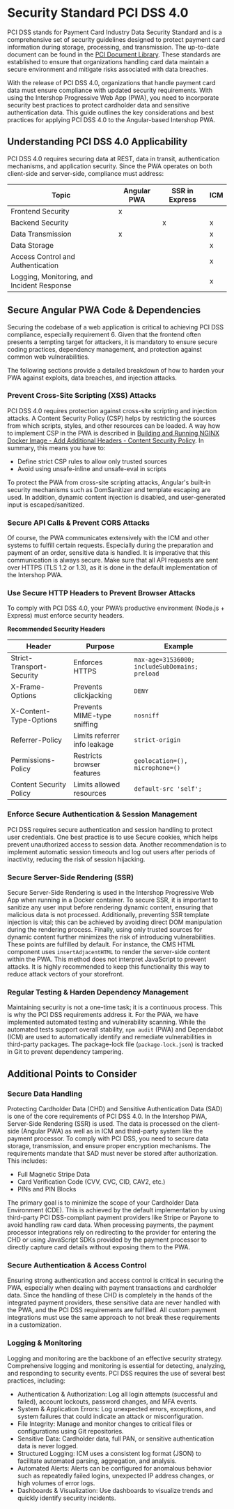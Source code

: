 <!--
kb_guide
kb_pwa
kb_everyone
kb_sync_latest_only
-->

# Security Standard PCI DSS 4.0

PCI DSS stands for Payment Card Industry Data Security Standard and is a comprehensive set of security guidelines designed to protect payment card information during storage, processing, and transmission.
The up-to-date document can be found in the [PCI Document Library](https://www.pcisecuritystandards.org/document_library/?category=pcidss).
These standards are established to ensure that organizations handling card data maintain a secure environment and mitigate risks associated with data breaches.

With the release of PCI DSS 4.0, organizations that handle payment card data must ensure compliance with updated security requirements.
With using the Intershop Progressive Web App (PWA), you need to incorporate security best practices to protect cardholder data and sensitive authentication data.
This guide outlines the key considerations and best practices for applying PCI DSS 4.0 to the Angular-based Intershop PWA.

## Understanding PCI DSS 4.0 Applicability

PCI DSS 4.0 requires securing data at REST, data in transit, authentication mechanisms, and application security.
Since the PWA operates on both client-side and server-side, compliance must address:

| Topic                                      | Angular PWA | SSR in Express | ICM |
| ------------------------------------------ | ----------- | -------------- | --- |
| Frontend Security                          | x           |                |     |
| Backend Security                           |             | x              | x   |
| Data Transmission                          | x           |                | x   |
| Data Storage                               |             |                | x   |
| Access Control and Authentication          |             |                | x   |
| Logging, Monitoring, and Incident Response |             |                | x   |

## Secure Angular PWA Code & Dependencies

Securing the codebase of a web application is critical to achieving PCI DSS compliance, especially requirement 6.
Given that the frontend often presents a tempting target for attackers, it is mandatory to ensure secure coding practices, dependency management, and protection against common web vulnerabilities.

The following sections provide a detailed breakdown of how to harden your PWA against exploits, data breaches, and injection attacks.

### Prevent Cross-Site Scripting (XSS) Attacks

PCI DSS 4.0 requires protection against cross-site scripting and injection attacks.
A Content Security Policy (CSP) helps by restricting the sources from which scripts, styles, and other resources can be loaded.
A way how to implement CSP in the PWA is described in [Building and Running NGINX Docker Image - Add Additional Headers - Content Security Policy](nginx-startup.md#content-security-policy).
In summary, this means you have to:

- Define strict CSP rules to allow only trusted sources
- Avoid using unsafe-inline and unsafe-eval in scripts

To protect the PWA from cross-site scripting attacks, Angular's built-in security mechanisms such as DomSanitizer and template escaping are used.
In addition, dynamic content injection is disabled, and user-generated input is escaped/sanitized.

### Secure API Calls & Prevent CORS Attacks

Of course, the PWA communicates extensively with the ICM and other systems to fulfill certain requests.
Especially during the preparation and payment of an order, sensitive data is handled.
It is imperative that this communication is always secure.
Make sure that all API requests are sent over HTTPS (TLS 1.2 or 1.3), as it is done in the default implementation of the Intershop PWA.

### Use Secure HTTP Headers to Prevent Browser Attacks

To comply with PCI DSS 4.0, your PWA’s productive environment (Node.js + Express) must enforce security headers.

__Recommended Security Headers__

| Header                    | Purpose                      | Example                                        |
| ------------------------- | ---------------------------- | ---------------------------------------------- |
| Strict-Transport-Security | Enforces HTTPS               | `max-age=31536000; includeSubDomains; preload` |
| X-Frame-Options           | Prevents clickjacking        | `DENY`                                         |
| X-Content-Type-Options    | Prevents MIME-type sniffing  | `nosniff`                                      |
| Referrer-Policy           | Limits referrer info leakage | `strict-origin`                                |
| Permissions-Policy        | Restricts browser features   | `geolocation=(), microphone=()`                |
| Content Security Policy   | Limits allowed resources     | `default-src 'self';`                          |

### Enforce Secure Authentication & Session Management

PCI DSS requires secure authentication and session handling to protect user credentials.
One best practice is to use Secure cookies, which helps prevent unauthorized access to session data.
Another recommendation is to implement automatic session timeouts and log out users after periods of inactivity, reducing the risk of session hijacking.

### Secure Server-Side Rendering (SSR)

Secure Server-Side Rendering is used in the Intershop Progressive Web App when running in a Docker container.
To secure SSR, it is important to sanitize any user input before rendering dynamic content, ensuring that malicious data is not processed.
Additionally, preventing SSR template injection is vital; this can be achieved by avoiding direct DOM manipulation during the rendering process.
Finally, using only trusted sources for dynamic content further minimizes the risk of introducing vulnerabilities.
These points are fulfilled by default.
For instance, the CMS HTML component uses `insertAdjacentHTML` to render the server-side content within the PWA.
This method does not interpret JavaScript to prevent attacks.
It is highly recommended to keep this functionality this way to reduce attack vectors of your storefront.

### Regular Testing & Harden Dependency Management

Maintaining security is not a one-time task; it is a continuous process.
This is why the PCI DSS requirements address it.
For the PWA, we have implemented automated testing and vulnerability scanning.
While the automated tests support overall stability, `npm audit` (PWA) and Dependabot (ICM) are used to automatically identify and remediate vulnerabilities in third-party packages.
The package-lock file (`package-lock.json`) is tracked in Git to prevent dependency tampering.

## Additional Points to Consider

### Secure Data Handling

Protecting Cardholder Data (CHD) and Sensitive Authentication Data (SAD) is one of the core requirements of PCI DSS 4.0.
In the Intershop PWA, Server-Side Rendering (SSR) is used.
The data is processed on the client-side (Angular PWA) as well as in ICM and third-party system like the payment processor.
To comply with PCI DSS, you need to secure data storage, transmission, and ensure proper encryption mechanisms.
The requirements mandate that SAD must never be stored after authorization.
This includes:

- Full Magnetic Stripe Data
- Card Verification Code (CVV, CVC, CID, CAV2, etc.)
- PINs and PIN Blocks

The primary goal is to minimize the scope of your Cardholder Data Environment (CDE).
This is achieved by the default implementation by using third-party PCI DSS-compliant payment providers like Stripe or Payone to avoid handling raw card data.
When processing payments, the payment processor integrations rely on redirecting to the provider for entering the CHD or using JavaScript SDKs provided by the payment processor to directly capture card details without exposing them to the PWA.

### Secure Authentication & Access Control

Ensuring strong authentication and access control is critical in securing the PWA, especially when dealing with payment transactions and cardholder data.
Since the handling of these CHD is completely in the hands of the integrated payment providers, these sensitive data are never handled with the PWA, and the PCI DSS requirements are fulfilled.
All custom payment integrations must use the same approach to not break these requirements in a customization.

### Logging & Monitoring

Logging and monitoring are the backbone of an effective security strategy.
Comprehensive logging and monitoring is essential for detecting, analyzing, and responding to security events.
PCI DSS requires the use of several best practices, including:

- Authentication & Authorization: Log all login attempts (successful and failed), account lockouts, password changes, and MFA events.
- System & Application Errors: Log unexpected errors, exceptions, and system failures that could indicate an attack or misconfiguration.
- File Integrity: Manage and monitor changes to critical files or configurations using Git repositories.
- Sensitive Data: Cardholder data, full PAN, or sensitive authentication data is never logged.
- Structured Logging: ICM uses a consistent log format (JSON) to facilitate automated parsing, aggregation, and analysis.
- Automated Alerts: Alerts can be configured for anomalous behavior such as repeatedly failed logins, unexpected IP address changes, or high volumes of error logs.
- Dashboards & Visualization: Use dashboards to visualize trends and quickly identify security incidents.
